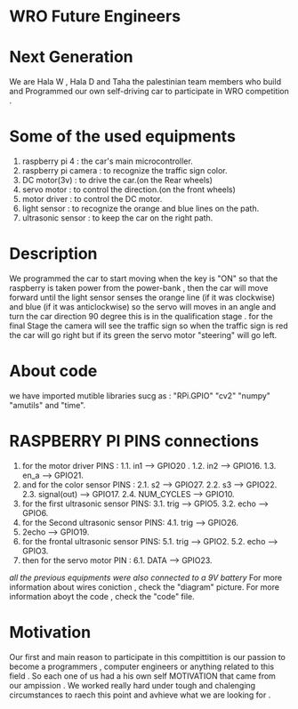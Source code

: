 # WRO Future Engineers  
# Next Generation
We are Hala W , Hala D and Taha the palestinian team members who build and Programmed our own self-driving car to participate in WRO competition .

# Some of the used equipments 
1. raspberry pi 4 : the car's main microcontroller.
2. raspberry pi camera : to recognize the traffic sign color.
3. DC motor(3v) : to drive the car.(on the Rear wheels)
4. servo motor : to control the direction.(on the front wheels)
5. motor driver : to control the DC motor.
6. light sensor : to recognize the orange and blue lines on the path.
7. ultrasonic sensor : to keep the car on the right path.

# Description
We programmed the car to start moving when the key is "ON" so that the raspberry is taken power from the power-bank , then the car will move forward until the light sensor senses the orange line (if it was clockwise) and blue (if it was anticlockwise) so the servo will moves in an angle and turn the car direction 90 degree
this is in the qualification stage .
for the final Stage the camera will see the traffic sign so when the traffic sign is red the car will go right but if its green the servo motor "steering" will go left.

# About code 
we have imported mutible libraries sucg as : "RPi.GPIO" "cv2" "numpy" "amutils" and "time".
# RASPBERRY PI PINS connections 
1. for the motor driver PINS : 
1.1. in1 --> GPIO20 .
1.2. in2 --> GPIO16.
1.3. en_a --> GPIO21.
2. and for the color sensor PINS : 
2.1. s2 --> GPIO27.
2.2. s3 --> GPIO22.
2.3. signal(out) --> GPIO17.
2.4. NUM_CYCLES --> GPIO10.
3. for the first ultrasonic sensor PINS:
3.1. trig --> GPIO5.
3.2. echo --> GPIO6.
4. for the Second ultrasonic sensor PINS:
4.1. trig --> GPIO26.
4. 2echo --> GPIO19.
5. for the frontal ultrasonic sensor PINS:
5.1. trig --> GPIO2.
5.2. echo --> GPIO3.
6. then for the servo motor PIN :
6.1. DATA --> GPIO23.

*all the previous equipments were also connected to a 9V battery*
For more information about wires coniction , check the "diagram" picture.
For more information aboyt the code , check the "code" file.

# Motivation
Our first and main reason to participate in this compittition is our passion to become a programmers , computer engineers or anything related to this field .
So each one of us had a his own self MOTIVATION that came from our ampission .
We worked really hard under tough and chalenging circumstances to raech this point and avhieve what we are looking for .


